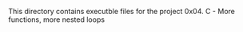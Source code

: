 This directory contains executble files for the project 0x04. C - More functions, more nested loops
